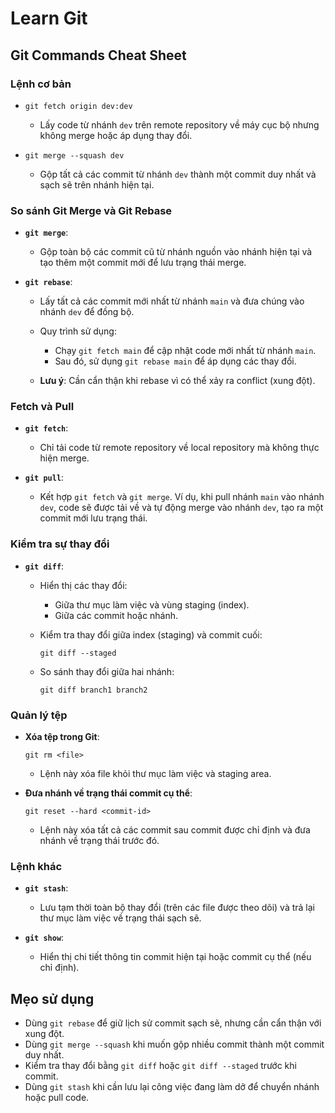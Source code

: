 # Learn Git

## Git Commands Cheat Sheet

### Lệnh cơ bản

- `git fetch origin dev:dev`

  - Lấy code từ nhánh `dev` trên remote repository về máy cục bộ nhưng không merge hoặc áp dụng thay đổi.

- `git merge --squash dev`

  - Gộp tất cả các commit từ nhánh `dev` thành một commit duy nhất và sạch sẽ trên nhánh hiện tại.

### So sánh Git Merge và Git Rebase

- **`git merge`**:

  - Gộp toàn bộ các commit cũ từ nhánh nguồn vào nhánh hiện tại và tạo thêm một commit mới để lưu trạng thái merge.

- **`git rebase`**:

  - Lấy tất cả các commit mới nhất từ nhánh `main` và đưa chúng vào nhánh `dev` để đồng bộ.
  - Quy trình sử dụng:

    - Chạy `git fetch main` để cập nhật code mới nhất từ nhánh `main`.
    - Sau đó, sử dụng `git rebase main` để áp dụng các thay đổi.

  - **Lưu ý**: Cần cẩn thận khi rebase vì có thể xảy ra conflict (xung đột).

### Fetch và Pull

- **`git fetch`**:

  - Chỉ tải code từ remote repository về local repository mà không thực hiện merge.

- **`git pull`**:

  - Kết hợp `git fetch` và `git merge`. Ví dụ, khi pull nhánh `main` vào nhánh `dev`, code sẽ được tải về và tự động merge vào nhánh `dev`, tạo ra một commit mới lưu trạng thái.

### Kiểm tra sự thay đổi

- **`git diff`**:

  - Hiển thị các thay đổi:

    - Giữa thư mục làm việc và vùng staging (index).
    - Giữa các commit hoặc nhánh.

  - Kiểm tra thay đổi giữa index (staging) và commit cuối:

    ```
    git diff --staged
    ```

  - So sánh thay đổi giữa hai nhánh:

    ```
    git diff branch1 branch2
    ```

### Quản lý tệp

- **Xóa tệp trong Git**:

  ```
  git rm <file>
  ```

  - Lệnh này xóa file khỏi thư mục làm việc và staging area.

- **Đưa nhánh về trạng thái commit cụ thể**:

  ```
  git reset --hard <commit-id>
  ```

  - Lệnh này xóa tất cả các commit sau commit được chỉ định và đưa nhánh về trạng thái trước đó.

### Lệnh khác

- **`git stash`**:

  - Lưu tạm thời toàn bộ thay đổi (trên các file được theo dõi) và trả lại thư mục làm việc về trạng thái sạch sẽ.

- **`git show`**:

  - Hiển thị chi tiết thông tin commit hiện tại hoặc commit cụ thể (nếu chỉ định).

## Mẹo sử dụng

- Dùng `git rebase` để giữ lịch sử commit sạch sẽ, nhưng cần cẩn thận với xung đột.
- Dùng `git merge --squash` khi muốn gộp nhiều commit thành một commit duy nhất.
- Kiểm tra thay đổi bằng `git diff` hoặc `git diff --staged` trước khi commit.
- Dùng `git stash` khi cần lưu lại công việc đang làm dở để chuyển nhánh hoặc pull code.
